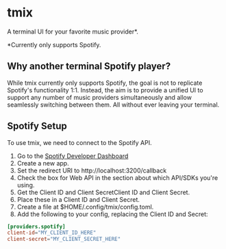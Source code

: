 # tmix

A terminal UI for your favorite music provider*. 

*Currently only supports Spotify.


## Why another terminal Spotify player?

While tmix currently only supports Spotify, the goal is not to replicate Spotify's functionality 1:1. Instead, the aim is to provide a unified UI to support any number of music providers simultaneously 
and allow seamlessly switching between them. All without ever leaving your terminal.


## Spotify Setup

To use tmix, we need to connect to the Spotify API.


1. Go to the [Spotify Developer Dashboard](https://developer.spotify.com/dashboard)
2. Create a new app.
3. Set the redirect URI to http://localhost:3200/callback
4. Check the box for Web API in the section about which API/SDKs you're using.
5. Get the Client ID and Client SecretClient ID and Client Secret.
6. Place these in a Client ID and Client Secret.
7. Create a file at $HOME/.config/tmix/config.toml.
8. Add the following to your config, replacing the Client ID and Secret:


```toml
[providers.spotify]
client-id="MY_CLIENT_ID_HERE"
client-secret="MY_CLIENT_SECRET_HERE"
```
